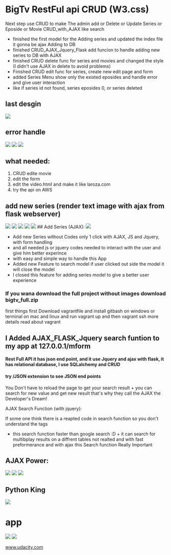 # BigTv RestFul api CRUD (W3.css)

Next step use CRUD to make The admin add or Delete or Update Series or Eposide or Movie CRUD_with_AJAX like search

*  finished the first model for the Adding series and updated the index file it gonna be ajax Adding to DB
*  finished CRUD_AJAX_Jquery_Flask add funcion to handle adding new series to DB with AJAX
*  finished CRUD delete func for series and movies and changed the style (I didn't use AJAX in delete to avoid problems)
*  Finished CRUD edit func for series, create new edit page and form
*  added Series Menu show only the existed eposides and handle error and give user interaction
*  like if series id not found, series eposides 0, or series deleted 

## last desgin
<img src="myweb.PNG">

## error handle
<img src="handle3.PNG">
<img src="handle.PNG">
<img src="handle1.PNG">

## what needed:
1.  CRUD edite movie
2.  edit the form
3.  edit the video.html and make it like laroza.com
4.  try the api on AWS



## add new series (render text image with ajax from flask webserver)
<img src="https://github.com/MahmoudHegazi/hello-world/blob/master/myadd2.PNG?raw=true">


<img src="myweb2.PNG">


<img src="mfinal.PNG">
<img src="bigtva.PNG">

<img src="last1.PNG">
## Add Series (AJAX):

<img src="addseries.PNG">

*  Add new Series without Codes only 1 click with AJAX, JS and Jquery, with form handling
*  and all needed js or jquery codes needed to interact with the user and give him better experince
*  with easy and simple way to handle this App
*  Added new Feature to search model if user clicked out side the model it will close the model
*  I closed this feature for adding series model to give a better user experience 


### If you wana download the full project  without images download bigtv_full.zip
first things first Download vagrantfile and install gitbash on windows or terminal on mac and linux
and run vagrant up and then vagrant ssh more details read about vagrant

## I Added AJAX_FLASK_Jquery search funtion to my app at 127.0.0.1/mform

#### Rest Full API it has json end point, and it use Jquery and ajax with flask, it has relational database, I use SQLalchemy and CRUD
#### try /JSON extension to see JSON end points

You Don't have to reload the page to get your search result + you can search for new value and get new result
that's why they call the AJAX the Developer's Dream!

AJAX Search Function (with jquery):

If some one think there is a reapted code in search function so you don't understand the tags 
+ this search function faster than google search :D + it can search for multibplay results on
a diffrent tables not realted and with fast preformerance and with ajax this Search function Really Important


## AJAX Power:
<img src="lastr.PNG">
<img src="Update.PNG">
<img src="ajaxpower.PNG">


## Python King 
<img src="Pythonking.PNG">

# app 

<img src="Fianl.PNG">
<img src="part1.PNG">


www.udacity.com
